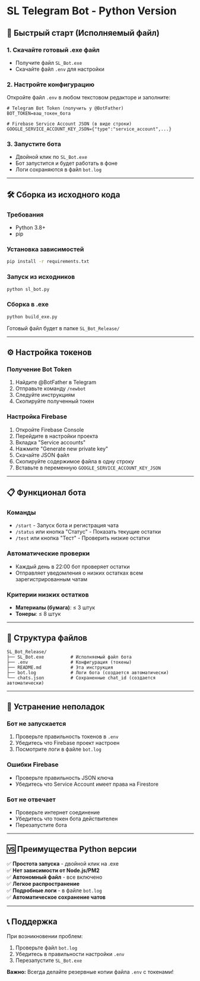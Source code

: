 # SL Telegram Bot - Python Version

## 🚀 Быстрый старт (Исполняемый файл)

### 1. Скачайте готовый .exe файл
- Получите файл `SL_Bot.exe` 
- Скачайте файл `.env` для настройки

### 2. Настройте конфигурацию
Откройте файл `.env` в любом текстовом редакторе и заполните:

```env
# Telegram Bot Token (получить у @BotFather)
BOT_TOKEN=ваш_токен_бота

# Firebase Service Account JSON (в виде строки)
GOOGLE_SERVICE_ACCOUNT_KEY_JSON={"type":"service_account",...}
```

### 3. Запустите бота
- Двойной клик по `SL_Bot.exe`
- Бот запустится и будет работать в фоне
- Логи сохраняются в файл `bot.log`

---

## 🛠 Сборка из исходного кода

### Требования
- Python 3.8+
- pip

### Установка зависимостей
```bash
pip install -r requirements.txt
```

### Запуск из исходников
```bash
python sl_bot.py
```

### Сборка в .exe
```bash
python build_exe.py
```

Готовый файл будет в папке `SL_Bot_Release/`

---

## ⚙️ Настройка токенов

### Получение Bot Token
1. Найдите @BotFather в Telegram
2. Отправьте команду `/newbot`
3. Следуйте инструкциям
4. Скопируйте полученный токен

### Настройка Firebase
1. Откройте Firebase Console
2. Перейдите в настройки проекта
3. Вкладка "Service accounts"
4. Нажмите "Generate new private key"
5. Скачайте JSON файл
6. Скопируйте содержимое файла в одну строку
7. Вставьте в переменную `GOOGLE_SERVICE_ACCOUNT_KEY_JSON`

---

## 📋 Функционал бота

### Команды
- `/start` - Запуск бота и регистрация чата
- `/status` или кнопка "Статус" - Показать текущие остатки
- `/test` или кнопка "Тест" - Проверить низкие остатки

### Автоматические проверки
- Каждый день в 22:00 бот проверяет остатки
- Отправляет уведомления о низких остатках всем зарегистрированным чатам

### Критерии низких остатков
- **Материалы (бумага)**: ≤ 3 штук
- **Тонеры**: ≤ 8 штук

---

## 📁 Структура файлов

```
SL_Bot_Release/
├── SL_Bot.exe          # Исполняемый файл бота
├── .env                # Конфигурация (токены)
├── README.md           # Эта инструкция
├── bot.log             # Логи бота (создается автоматически)
└── chats.json          # Сохраненные chat_id (создается автоматически)
```

---

## 🔧 Устранение неполадок

### Бот не запускается
1. Проверьте правильность токенов в `.env`
2. Убедитесь что Firebase проект настроен
3. Посмотрите логи в файле `bot.log`

### Ошибки Firebase
- Проверьте правильность JSON ключа
- Убедитесь что Service Account имеет права на Firestore

### Бот не отвечает
- Проверьте интернет соединение
- Убедитесь что токен бота действителен
- Перезапустите бота

---

## 🆚 Преимущества Python версии

✅ **Простота запуска** - двойной клик на .exe  
✅ **Нет зависимости от Node.js/PM2**  
✅ **Автономный файл** - все включено  
✅ **Легкое распространение**  
✅ **Подробные логи** - в файле `bot.log`  
✅ **Автоматическое сохранение чатов**  

---

## 📞 Поддержка

При возникновении проблем:
1. Проверьте файл `bot.log`
2. Убедитесь в правильности настройки `.env`
3. Перезапустите `SL_Bot.exe`

**Важно:** Всегда делайте резервные копии файла `.env` с токенами! 